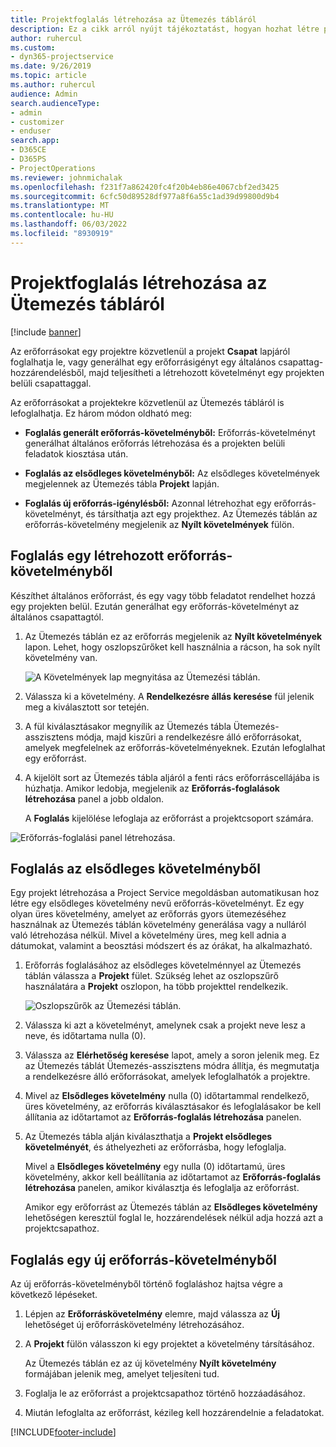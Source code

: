 ```yaml
---
title: Projektfoglalás létrehozása az Ütemezés tábláról
description: Ez a cikk arról nyújt tájékoztatást, hogyan hozhat létre projektfoglalást az ütemezési tábláról.
author: ruhercul
ms.custom:
- dyn365-projectservice
ms.date: 9/26/2019
ms.topic: article
ms.author: ruhercul
audience: Admin
search.audienceType:
- admin
- customizer
- enduser
search.app:
- D365CE
- D365PS
- ProjectOperations
ms.reviewer: johnmichalak
ms.openlocfilehash: f231f7a862420fc4f20b4eb86e4067cbf2ed3425
ms.sourcegitcommit: 6cfc50d89528df977a8f6a55c1ad39d99800d9b4
ms.translationtype: MT
ms.contentlocale: hu-HU
ms.lasthandoff: 06/03/2022
ms.locfileid: "8930919"
---
```

# <a name="create-a-project-booking-from-the-schedule-board"></a>Projektfoglalás létrehozása az Ütemezés tábláról

[!include [banner](../includes/psa-now-project-operations.md)]

Az erőforrásokat egy projektre közvetlenül a projekt **Csapat** lapjáról foglalhatja le, vagy generálhat egy erőforrásigényt egy általános csapattag-hozzárendelésből, majd teljesítheti a létrehozott követelményt egy projekten belüli csapattaggal.

Az erőforrásokat a projektekre közvetlenül az Ütemezés tábláról is lefoglalhatja. Ez három módon oldható meg:

- **Foglalás generált erőforrás-követelményből:** Erőforrás-követelményt generálhat általános erőforrás létrehozása és a projekten belüli feladatok kiosztása után.

- **Foglalás az elsődleges követelményből:** Az elsődleges követelmények megjelennek az Ütemezés tábla **Projekt** lapján. 

- **Foglalás új erőforrás-igénylésből:** Azonnal létrehozhat egy erőforrás-követelményt, és társíthatja azt egy projekthez. Az Ütemezés táblán az erőforrás-követelmény megjelenik az **Nyílt követelmények** fülön.

## <a name="book-from-a-generated-resource-requirement"></a>Foglalás egy létrehozott erőforrás-követelményből

Készíthet általános erőforrást, és egy vagy több feladatot rendelhet hozzá egy projekten belül. Ezután generálhat egy erőforrás-követelményt az általános csapattagtól. 

1.  Az Ütemezés táblán ez az erőforrás megjelenik az **Nyílt követelmények** lapon. Lehet, hogy oszlopszűrőket kell használnia a rácson, ha sok nyílt követelmény van. 

    ![A Követelmények lap megnyitása az Ütemezési táblán.](media/FAQ-Project-Booking-Schedule-Board-1.png "A foglalások és hozzárendelések tábla – képernyőkép")

2. Válassza ki a követelmény. A **Rendelkezésre állás keresése** fül jelenik meg a kiválasztott sor tetején.
 
3. A fül kiválasztásakor megnyílik az Ütemezés tábla Ütemezés-asszisztens módja, majd kiszűri a rendelkezésre álló erőforrásokat, amelyek megfelelnek az erőforrás-követelményeknek. Ezután lefoglalhat egy erőforrást.

4. A kijelölt sort az Ütemezés tábla aljáról a fenti rács erőforráscellájába is húzhatja. Amikor ledobja, megjelenik az **Erőforrás-foglalások létrehozása** panel a jobb oldalon.

    A **Foglalás** kijelölése lefoglaja az erőforrást a projektcsoport számára.

![Erőforrás-foglalási panel létrehozása.](media/FAQ-Project-Booking-Schedule-Board-6.png "")
 

## <a name="book-from-the-primary-requirement"></a>Foglalás az elsődleges követelményből

Egy projekt létrehozása a Project Service megoldásban automatikusan hoz létre egy elsődleges követelmény nevű erőforrás-követelményt. Ez egy olyan üres követelmény, amelyet az erőforrás gyors ütemezéséhez használnak az Ütemezés táblán követelmény generálása vagy a nulláról való létrehozása nélkül. Mivel a követelmény üres, meg kell adnia a dátumokat, valamint a beosztási módszert és az órákat, ha alkalmazható. 

1. Erőforrás foglalásához az elsődleges követelménnyel az Ütemezés táblán válassza a **Projekt** fület. Szükség lehet az oszlopszűrő használatára a **Projekt** oszlopon, ha több projekttel rendelkezik.

   ![Oszlopszűrők az Ütemezési táblán.](media/FAQ-Project-Booking-Schedule-Board-2.png "A foglalások és hozzárendelések tábla – képernyőkép")

2. Válassza ki azt a követelményt, amelynek csak a projekt neve lesz a neve, és időtartama nulla (0).

3. Válassza az **Elérhetőség keresése** lapot, amely a soron jelenik meg. Ez az Ütemezés táblát Ütemezés-asszisztens módra állítja, és megmutatja a rendelkezésre álló erőforrásokat, amelyek lefoglalhatók a projektre.

4. Mivel az **Elsődleges követelmény** nulla (0) időtartammal rendelkező, üres követelmény, az erőforrás kiválasztásakor és lefoglalásakor be kell állítania az időtartamot az **Erőforrás-foglalás létrehozása** panelen.

5. Az Ütemezés tábla alján kiválaszthatja a **Projekt elsődleges követelményét**, és áthelyezheti az erőforrásba, hogy lefoglalja.
 
    Mivel a **Elsődleges követelmény** egy nulla (0) időtartamú, üres követelmény, akkor kell beállítania az időtartamot az **Erőforrás-foglalás létrehozása** panelen, amikor kiválasztja és lefoglalja az erőforrást.
 
    Amikor egy erőforrást az Ütemezés táblán az **Elsődleges követelmény** lehetőségen keresztül foglal le, hozzárendelések nélkül adja hozzá azt a projektcsapathoz.
 
## <a name="book-from-a-new-resource-requirement"></a>Foglalás egy új erőforrás-követelményből
Az új erőforrás-követelményből történő foglaláshoz hajtsa végre a következő lépéseket. 

1. Lépjen az **Erőforráskövetelmény** elemre, majd válassza az **Új** lehetőséget új erőforráskövetelmény létrehozásához.

2. A **Projekt** fülön válasszon ki egy projektet a követelmény társításához.
 
    Az Ütemezés táblán ez az új követelmény **Nyílt követelmény** formájában jelenik meg, amelyet teljesíteni tud.

3. Foglalja le az erőforrást a projektcsapathoz történő hozzáadásához.

4. Miután lefoglalta az erőforrást, kézileg kell hozzárendelnie a feladatokat.



[!INCLUDE[footer-include](../includes/footer-banner.md)]
